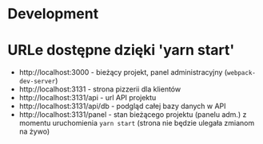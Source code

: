 # Development

# URLe dostępne dzięki 'yarn start'

 - http://localhost:3000 - bieżący projekt, panel administracyjny (`webpack-dev-server`)
 - http://localhost:3131 - strona pizzerii dla klientów
 - http://localhost:3131/api - url API projektu
 - http://localhost:3131/api/db - podgląd całej bazy danych w API
 - http://localhost:3131/panel - stan bieżącego projektu (panelu adm.) z momentu uruchomienia `yarn start` (strona nie będzie ulegała zmianom na żywo)
